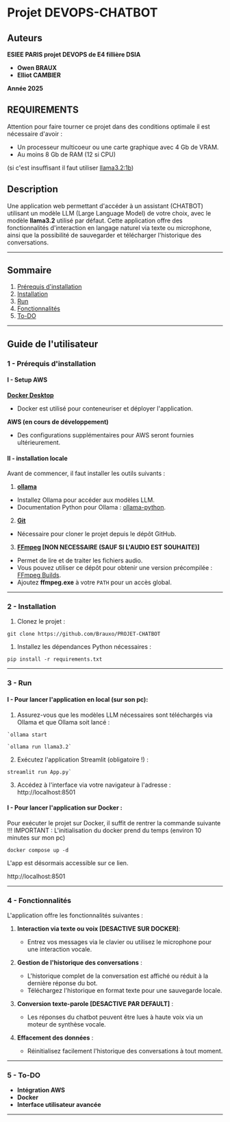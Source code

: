 # **Projet DEVOPS-CHATBOT**

## **Auteurs**

**ESIEE PARIS projet DEVOPS de E4 fillière DSIA**

-   **Owen BRAUX** 
-   **Elliot CAMBIER** 

**Année 2025**

## **REQUIREMENTS**

Attention pour faire tourner ce projet dans des conditions optimale il est nécessaire d'avoir : 

- Un processeur multicoeur ou une carte graphique avec 4 Gb de VRAM. 
- Au moins 8 Gb de RAM (12 si CPU)

(si c'est insuffisant il faut utiliser [llama3.2:1b](https://ollama.com/library/llama3.2))

## **Description**

Une application web permettant d'accéder à un assistant (CHATBOT) utilisant un modèle LLM (Large Language Model) de votre choix, avec le modèle **llama3.2** utilisé par défaut. Cette application offre des fonctionnalités d'interaction en langage naturel via texte ou microphone, ainsi que la possibilité de sauvegarder et télécharger l'historique des conversations.

---

## **Sommaire**
1. [Prérequis d'installation](#1---prérequis-dinstallation)
2. [Installation](#2---installation)
3. [Run](#3---run)
4. [Fonctionnalités](#4---fonctionnalités)
5. [To-DO](#5---to-do)

---

## **Guide de l'utilisateur**

### **1 - Prérequis d'installation**

#### **I - Setup AWS**

 **[Docker Desktop](https://www.docker.com/products/docker-desktop/)**
 - Docker est utilisé pour conteneuriser et déployer l'application. 

 **AWS (en cours de développement)**
 - Des configurations supplémentaires pour AWS seront fournies ultérieurement.

#### **II - installation locale**

Avant de commencer, il faut installer les outils suivants :

1. **[ollama](https://ollama.com/)**
 - Installez Ollama pour accéder aux modèles LLM.
 - Documentation Python pour Ollama : [ollama-python](https://github.com/ollama/ollama-python).

2. **[Git](https://git-scm.com/)**
 - Nécessaire pour cloner le projet depuis le dépôt GitHub.

3. **[FFmpeg](https://ffmpeg.org/download.html) [NON NECESSAIRE (SAUF SI L'AUDIO EST SOUHAITE)]**
 - Permet de lire et de traiter les fichiers audio.
 - Vous pouvez utiliser ce dépôt pour obtenir une version précompilée : [FFmpeg Builds](https://github.com/BtbN/FFmpeg-Builds/releases).
 - Ajoutez **ffmpeg.exe** à votre `PATH` pour un accès global.

---

### **2 - Installation**

1. Clonez le projet :
```
git clone https://github.com/Brauxo/PROJET-CHATBOT
```

1.  Installez les dépendances Python nécessaires :
```
pip install -r requirements.txt
```

* * * * *

### **3 - Run**

#### **I - Pour lancer l'application en local (sur son pc):**


1.  Assurez-vous que les modèles LLM nécessaires sont téléchargés via Ollama et que Ollama soit lancé :
```
`ollama start
```

```
`ollama run llama3.2`
```

2.  Exécutez l'application Streamlit (obligatoire !) :

```
streamlit run App.py`
```

3.  Accédez à l'interface via votre navigateur à l'adresse : http://localhost:8501

#### **I - Pour lancer l'application sur Docker :**


Pour exécuter le projet sur Docker, il suffit de rentrer la commande suivante
!!! IMPORTANT : L'initialisation du docker prend du temps (environ 10 minutes sur mon pc)
```
docker compose up -d
```

L'app est désormais accessible sur ce lien.

http://localhost:8501

* * * * *

### **4 - Fonctionnalités**

L'application offre les fonctionnalités suivantes :

1.  **Interaction via texte ou voix [DESACTIVE SUR DOCKER]**:
    -   Entrez vos messages via le clavier ou utilisez le microphone pour une interaction vocale.

2.  **Gestion de l'historique des conversations** :
    -   L'historique complet de la conversation est affiché ou réduit à la dernière réponse du bot.
    -   Téléchargez l'historique en format texte pour une sauvegarde locale.

3.  **Conversion texte-parole [DESACTIVE PAR DEFAULT]** :
    -   Les réponses du chatbot peuvent être lues à haute voix via un moteur de synthèse vocale.

4.  **Effacement des données** :
    -   Réinitialisez facilement l'historique des conversations à tout moment.

* * * * *

### **5 - To-DO**

-   **Intégration AWS** 
-   **Docker** 
-   **Interface utilisateur avancée** 

* * * * *


